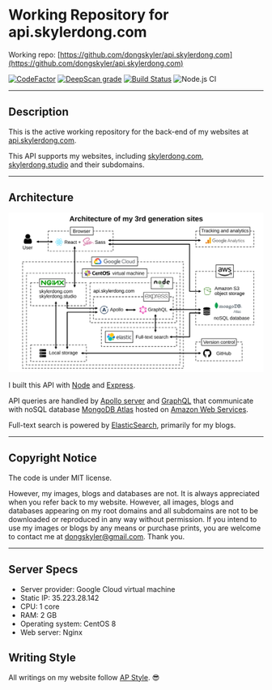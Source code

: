 # Working Repository for api.skylerdong.com

Working repo: [https://github.com/dongskyler/api.skylerdong.com](https://github.com/dongskyler/api.skylerdong.com)

[![CodeFactor](https://www.codefactor.io/repository/github/dongskyler/api.skylerdong.com/badge)](https://www.codefactor.io/repository/github/dongskyler/api.skylerdong.com)
[![DeepScan grade](https://deepscan.io/api/teams/9441/projects/12040/branches/181474/badge/grade.svg)](https://deepscan.io/dashboard#view=project&tid=9441&pid=12040&bid=181474)
[![Build Status](https://travis-ci.org/dongskyler/api.skylerdong.com.svg?branch=master)](https://travis-ci.org/dongskyler/api.skylerdong.com)
![Node.js CI](https://github.com/dongskyler/api.skylerdong.com/workflows/Node.js%20CI/badge.svg)

---

## Description

This is the active working repository for the back-end of my websites at [api.skylerdong.com](api.skylerdong.com).

This API supports my websites, including [skylerdong.com](skylerdong.com), [skylerdong.studio](skylerdong.studio) and their subdomains.

---

## Architecture

![Architecture](./doc/architecture_gen3.svg)

I built this API with [Node](https://nodejs.org/en/) and [Express](https://expressjs.com).

API queries are handled by [Apollo server](https://www.apollographql.com/docs/) and [GraphQL](https://graphql.org/) that communicate with noSQL database [MongoDB Atlas](https://www.mongodb.com/cloud/atlas) hosted on [Amazon Web Services](https://www.mongodb.com/cloud/atlas/aws-mongodb).

Full-text search is powered by [ElasticSearch](https://www.elastic.co/), primarily for my blogs.

---

## Copyright Notice

The code is under MIT license.

However, my images, blogs and databases are not. It is always appreciated when you refer back to my website. However, all images, blogs and databases appearing on my root domains and all subdomains are not to be downloaded or reproduced in any way without permission. If you intend to use my images or blogs by any means or purchase prints, you are welcome to contact me at [dongskyler@gmail.com](mailto:dongskyler@gmail.com). Thank you.

---

## Server Specs

- Server provider: Google Cloud virtual machine
- Static IP: 35.223.28.142
- CPU: 1 core
- RAM: 2 GB
- Operating system: CentOS 8
- Web server: Nginx

## Writing Style

All writings on my website follow [AP Style](https://owl.purdue.edu/owl/subject_specific_writing/journalism_and_journalistic_writing/ap_style.html). :sunglasses:
